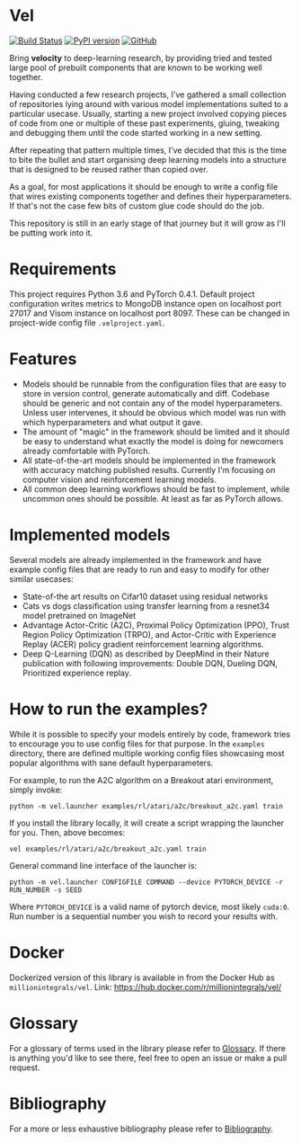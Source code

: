 # Vel

[![Build Status](https://travis-ci.org/MillionIntegrals/vel.svg?branch=master)](https://travis-ci.org/MillionIntegrals/vel)
[![PyPI version](https://badge.fury.io/py/vel.svg)](https://badge.fury.io/py/vel)
[![GitHub](https://img.shields.io/github/license/mashape/apistatus.svg)](https://github.com/MillionIntegrals/vel/blob/master/LICENSE)


Bring **velocity** to deep-learning research,
by providing tried and tested large pool of prebuilt components that are 
known to be working well together.

Having conducted a few research projects, I've gathered a small collection of repositories 
lying around with various model implementations suited to a particular usecase. 
Usually, starting a new project involved copying pieces of code from 
one or multiple of these past experiments, gluing, tweaking and debugging
them until the code started working in a new setting. 

After repeating that pattern multiple times, I've decided that this is the
time to bite the bullet and start organising deep learning models
into a structure that is designed to be reused rather than copied over.

As a goal, for most applications it should be enough to write a
config file that wires existing components together and defines their hyperparameters.
If that's not the case few bits of custom glue code should do the job.

This repository is still in an early stage of that journey but it will grow
as I'll be putting work into it.

# Requirements

This project requires Python 3.6 and PyTorch 0.4.1. Default project configuration writes
metrics to MongoDB instance open on localhost port 27017 and Visom instance 
on localhost port 8097. These can be changed in project-wide config file
`.velproject.yaml`.

# Features

- Models should be runnable from the configuration files
  that are easy to store in version control, generate automatically and diff.
  Codebase should be generic and not contain any of the model hyperparameters.
  Unless user intervenes, it should be obvious which model was run
  with which hyperparameters and what output it gave.
- The amount of "magic" in the framework should be limited and it should be easy to
  understand what exactly the model is doing for newcomers already comfortable with PyTorch. 
- All state-of-the-art models should be implemented in the framework with accuracy
  matching published results.
  Currently I'm focusing on computer vision and reinforcement learning models.
- All common deep learning workflows should be fast to implement, while 
  uncommon ones should be possible. At least as far as PyTorch allows.
  
  
# Implemented models

Several models are already implemented in the framework and have example config files
that are ready to run and easy to modify for other similar usecases:

- State-of-the art results on Cifar10 dataset using residual networks
- Cats vs dogs classification using transfer learning from a resnet34 model pretrained on 
  ImageNet
- Advantage Actor-Critic (A2C),
  Proximal Policy Optimization (PPO), 
  Trust Region Policy Optimization (TRPO),
  and 
  Actor-Critic with Experience Replay (ACER)
  policy gradient reinforcement learning algorithms.
- Deep Q-Learning (DQN) as described by DeepMind in their Nature publication with following 
  improvements: Double DQN, Dueling DQN, Prioritized experience replay.


# How to run the examples?

While it is possible to specify your models entirely by code,
framework tries to encourage you to use config files for that purpose.
In the `examples` directory, there are defined multiple working config files showcasing
most popular algorithms with sane default hyperparameters.
 
For example, to run the A2C algorithm on a Breakout atari environment, simply invoke:

```
python -m vel.launcher examples/rl/atari/a2c/breakout_a2c.yaml train
```

If you install the library locally, it will create a script wrapping the launcher for 
you. Then, above becomes:

```
vel examples/rl/atari/a2c/breakout_a2c.yaml train
```

General command line interface of the launcher is:

```
python -m vel.launcher CONFIGFILE COMMAND --device PYTORCH_DEVICE -r RUN_NUMBER -s SEED
```

Where `PYTORCH_DEVICE` is a valid name of pytorch device, most likely `cuda:0`.
Run number is a sequential number you wish to record your results with.

# Docker

Dockerized version of this library is available in from the Docker Hub as
`millionintegrals/vel`. Link: https://hub.docker.com/r/millionintegrals/vel/

# Glossary

For a glossary of terms used in the library please refer to [Glossary](docs/Glossary.md).
If there is anything you'd like to see there, feel free to open an issue or make a pull request.

# Bibliography

For a more or less exhaustive bibliography please refer to [Bibliography](docs/Bibliography.md).

